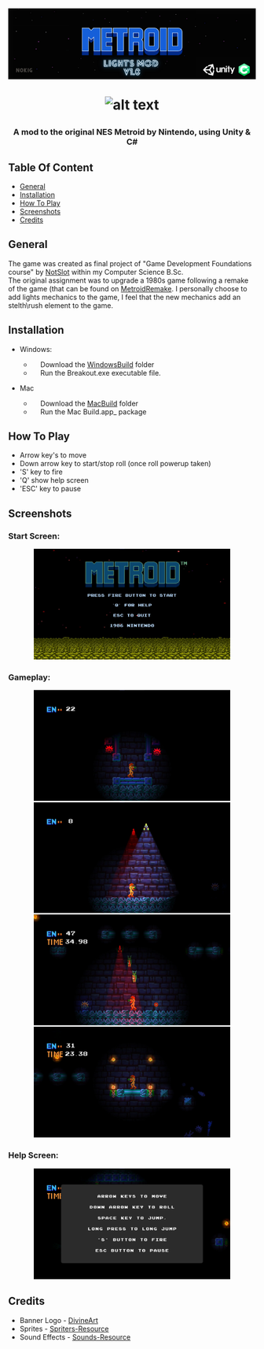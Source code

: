 
<h1 align="center">
  <img src="Images/MetroidLightModBanner.png"/>
  
 ![_alt text_](https://img.shields.io/badge/Platforms-windows_|_macos-blue??style=for-the-badge)

  </h1>
<h3 align="center">  
  
  A mod to the original NES Metroid by Nintendo, using Unity & C#

  </h3>
  
## Table Of Content

- [General](#general)
- [Installation](#installation)
- [How To Play](#howtoplay)
- [Screenshots](#screenshots)
- [Credits](#credits)  

## General

The game was created as final project of "Game Development Foundations course" by [NotSlot](https://github.com/notslot) within my Computer Science B.Sc.  
The original assignment was to upgrade a 1980s game following a remake of the game (that can be found on [MetroidRemake](https://github.com/ArnonGuttel/MetroidRemake). 
I personally choose to add lights mechanics to the game, I feel that the new mechanics add an stelth\rush element to the game.

## Installation

- Windows:      
  - &emsp; Download the [WindowsBuild](https://github.com/ArnonGuttel/MetroidLightMod/tree/main/WindowsBuild) folder 
  - &emsp; Run the Breakout.exe executable file.
 
 - Mac
   - &emsp; Download the [MacBuild](https://github.com/ArnonGuttel/MetroidLightMod/tree/main/MacBuild.app/Contents) folder 
   - &emsp; Run the  Mac Build.app_ package

## How&nbsp;To&nbsp;Play
- Arrow key's to move
- Down arrow key to start/stop roll (once roll powerup taken)
- 'S' key to fire
- 'Q' show help screen
- 'ESC' key to pause 

## Screenshots

  <h3>Start Screen:</h3>
 <p align="center">
  <img src="Images/StartScreen.jpeg" width="400"/>
 </p> 

  <h3>Gameplay:</h3>
<p align="center">
 <img src="Images/Gameplay1.jpeg" width="400"/>
 <img src="Images/Gameplay2.jpeg" width="400"/>
 <img src="Images/Gameplay3.jpeg" width="400"/>
 <img src="Images/Gameplay4.jpeg" width="400"/>
</p>

 <h3>Help Screen:</h3>
<p align="center">
 <img src="Images/HelpScreen.jpeg" width="400"/>
</p>

## Credits 
- Banner Logo - [DivineArt](https://www.deviantart.com/imleerobson/art/Metroid-Title-Screen-Vector-Logo-1987-703268172)
- Sprites - [Spriters-Resource](https://www.spriters-resource.com/nes/metroid/)
- Sound Effects - [Sounds-Resource](https://www.sounds-resource.com/nes/metroid/sound/4866/)

